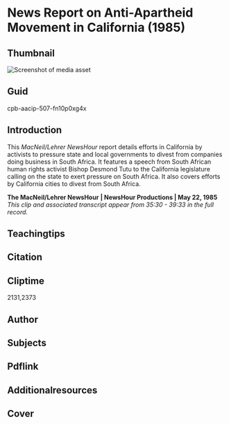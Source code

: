 # News Report on Anti-Apartheid Movement in California (1985)



## Thumbnail

![Screenshot of media asset](https://s3.amazonaws.com/americanarchive.org/primary_source_sets/4-507-fn10p0xg4x.jpg "Screenshot media asset")

## Guid
cpb-aacip-507-fn10p0xg4x

## Introduction

This _MacNeil/Lehrer NewsHour_ report details efforts in California by activists to pressure state and local governments to divest from companies doing business in South Africa. It features a speech from South African human rights activist Bishop Desmond Tutu to the California legislature calling on the state to exert pressure on South Africa. It also covers efforts by California cities to divest from South Africa. 


<b>The MacNeil/Lehrer NewsHour</b>
<b>| NewsHour Productions | May 22, 1985</b>
<i>This clip and associated transcript appear from 35:30 - 39:33 in the full record.</i>

## Teachingtips

## Citation

## Cliptime

2131,2373
## Author
## Subjects
## Pdflink
## Additionalresources
## Cover
